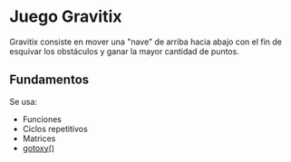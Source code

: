 # Juego Gravitix
Gravitix consiste en mover una "nave" de arriba hacia abajo con el fin
de esquivar los obstáculos y ganar la mayor cantidad de puntos.

## Fundamentos
Se usa:

- Funciones
- Ciclos repetitivos
- Matrices
- [gotoxy()](http://www.programmingsimplified.com/c/conio.h/gotoxy)
